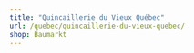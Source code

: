 ```yaml
---
title: "Quincaillerie du Vieux Québec"
url: /quebec/quincaillerie-du-vieux-quebec/
shop: Baumarkt
---
```

